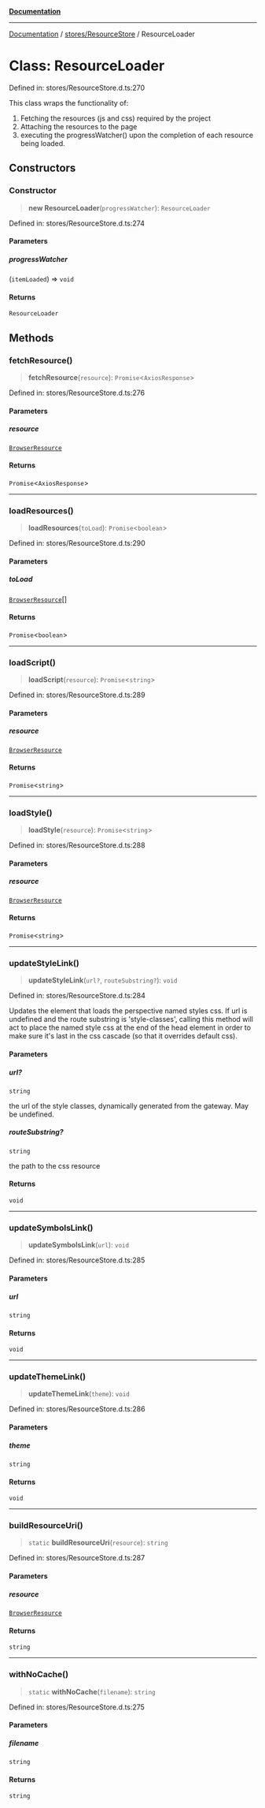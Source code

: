 [**Documentation**](../../../index.md)

***

[Documentation](../../../index.md) / [stores/ResourceStore](../index.md) / ResourceLoader

# Class: ResourceLoader

Defined in: stores/ResourceStore.d.ts:270

This class wraps the functionality of:
1. Fetching the resources (js and css) required by the project
2. Attaching the resources to the page
3. executing the progressWatcher() upon the completion of each resource being loaded.

## Constructors

### Constructor

> **new ResourceLoader**(`progressWatcher`): `ResourceLoader`

Defined in: stores/ResourceStore.d.ts:274

#### Parameters

##### progressWatcher

(`itemLoaded`) => `void`

#### Returns

`ResourceLoader`

## Methods

### fetchResource()

> **fetchResource**(`resource`): `Promise`\<`AxiosResponse`\>

Defined in: stores/ResourceStore.d.ts:276

#### Parameters

##### resource

[`BrowserResource`](../interfaces/BrowserResource.md)

#### Returns

`Promise`\<`AxiosResponse`\>

***

### loadResources()

> **loadResources**(`toLoad`): `Promise`\<`boolean`\>

Defined in: stores/ResourceStore.d.ts:290

#### Parameters

##### toLoad

[`BrowserResource`](../interfaces/BrowserResource.md)[]

#### Returns

`Promise`\<`boolean`\>

***

### loadScript()

> **loadScript**(`resource`): `Promise`\<`string`\>

Defined in: stores/ResourceStore.d.ts:289

#### Parameters

##### resource

[`BrowserResource`](../interfaces/BrowserResource.md)

#### Returns

`Promise`\<`string`\>

***

### loadStyle()

> **loadStyle**(`resource`): `Promise`\<`string`\>

Defined in: stores/ResourceStore.d.ts:288

#### Parameters

##### resource

[`BrowserResource`](../interfaces/BrowserResource.md)

#### Returns

`Promise`\<`string`\>

***

### updateStyleLink()

> **updateStyleLink**(`url?`, `routeSubstring?`): `void`

Defined in: stores/ResourceStore.d.ts:284

Updates the <link> element that loads the perspective named styles css.  If url is undefined and the route
substring is 'style-classes', calling this method will act to place the named style css at the end of the head
element in order to make sure it's last in the css cascade (so that it overrides default css).

#### Parameters

##### url?

`string`

the url of the style classes, dynamically generated from the gateway.  May be undefined.

##### routeSubstring?

`string`

the path to the css resource

#### Returns

`void`

***

### updateSymbolsLink()

> **updateSymbolsLink**(`url`): `void`

Defined in: stores/ResourceStore.d.ts:285

#### Parameters

##### url

`string`

#### Returns

`void`

***

### updateThemeLink()

> **updateThemeLink**(`theme`): `void`

Defined in: stores/ResourceStore.d.ts:286

#### Parameters

##### theme

`string`

#### Returns

`void`

***

### buildResourceUri()

> `static` **buildResourceUri**(`resource`): `string`

Defined in: stores/ResourceStore.d.ts:287

#### Parameters

##### resource

[`BrowserResource`](../interfaces/BrowserResource.md)

#### Returns

`string`

***

### withNoCache()

> `static` **withNoCache**(`filename`): `string`

Defined in: stores/ResourceStore.d.ts:275

#### Parameters

##### filename

`string`

#### Returns

`string`
